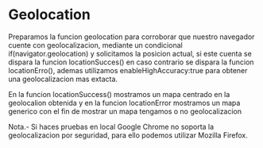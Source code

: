 <h1>Geolocation</h1>

<p>Preparamos la funcion geolocation para corroborar que nuestro navegador cuente con geolocalizacion, 
mediante un condicional if(navigator.geolocation) y solicitamos la posicion actual, 
si este cuenta se dispara la funcion locationSucces() en caso contrario se dispara la funcion locationErro(), 
ademas utilizamos enableHighAccuracy:true para obtener una geolocalizacion mas extacta.</p>

<p>En la funcion locationSuccess() mostramos un mapa centrado en la geolocalion obtenida y en la funcion
locationError mostramos un mapa generico con el fin de mostrar un mapa tengamos o no geolocalizacion</p>

<p>Nota.- Si haces pruebas en local Google Chrome no soporta la geolocalizacion por seguridad, para ello
podemos utilizar Mozilla Firefox.</p>